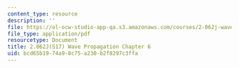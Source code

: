 ```yaml
---
content_type: resource
description: ''
file: https://ol-ocw-studio-app-qa.s3.amazonaws.com/courses/2-062j-wave-propagation-spring-2017/bcd65b1974a98c75a230b2f8297c3ffa_MIT2_062J_S17_Chap6.pdf
file_type: application/pdf
resourcetype: Document
title: 2.062J(S17) Wave Propagation Chapter 6
uid: bcd65b19-74a9-8c75-a230-b2f8297c3ffa
---
```

